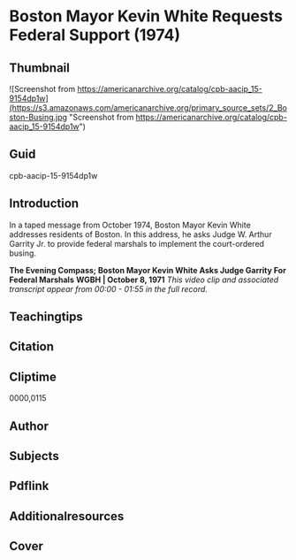 # Boston Mayor Kevin White Requests Federal Support (1974)

## Thumbnail

![Screenshot from https://americanarchive.org/catalog/cpb-aacip_15-9154dp1w](https://s3.amazonaws.com/americanarchive.org/primary_source_sets/2_Boston-Busing.jpg "Screenshot from https://americanarchive.org/catalog/cpb-aacip_15-9154dp1w")


## Guid
cpb-aacip-15-9154dp1w 

## Introduction

In a taped message from October 1974, Boston Mayor Kevin White addresses residents of Boston. In this address, he asks Judge W. Arthur Garrity Jr. to provide federal marshals to implement the court-ordered busing. 

<b>The Evening Compass; Boston Mayor Kevin White Asks Judge Garrity For Federal Marshals</b>
<b>WGBH | October 8, 1971</b>
<i>This video clip and associated transcript appear from 00:00 - 01:55 in the full record.</i>

## Teachingtips

## Citation

## Cliptime

0000,0115

## Author
## Subjects
## Pdflink
## Additionalresources
## Cover
